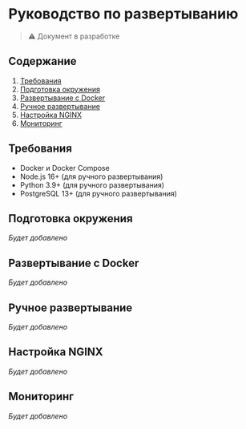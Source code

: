 # Руководство по развертыванию

> ⚠️ Документ в разработке

## Содержание
1. [Требования](#требования)
2. [Подготовка окружения](#подготовка-окружения)
3. [Развертывание с Docker](#развертывание-с-docker)
4. [Ручное развертывание](#ручное-развертывание)
5. [Настройка NGINX](#настройка-nginx)
6. [Мониторинг](#мониторинг)

## Требования
- Docker и Docker Compose
- Node.js 16+ (для ручного развертывания)
- Python 3.9+ (для ручного развертывания)
- PostgreSQL 13+ (для ручного развертывания)

## Подготовка окружения
*Будет добавлено*

## Развертывание с Docker
*Будет добавлено*

## Ручное развертывание
*Будет добавлено*

## Настройка NGINX
*Будет добавлено*

## Мониторинг
*Будет добавлено*
